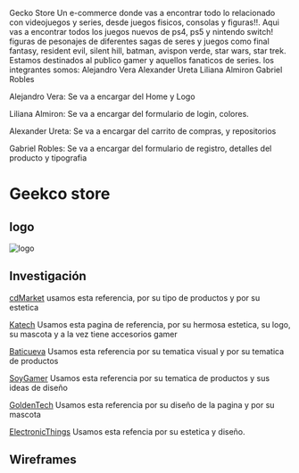 Gecko Store
Un e-commerce donde vas a encontrar todo lo relacionado con videojuegos y series,
desde juegos fisicos, consolas y figuras!!.
Aqui vas a encontrar todos los juegos nuevos de ps4, ps5 y nintendo switch!
figuras de pesonajes de diferentes sagas de seres y juegos como final fantasy, resident evil, silent hill, batman, avispon verde, star wars, star trek.
Estamos destinados al publico gamer y aquellos fanaticos de series.
los integrantes somos:
Alejandro Vera
Alexander Ureta
Liliana Almiron
Gabriel Robles

Alejandro Vera:
Se va a encargar del Home y Logo

Liliana Almiron:
Se va a encargar del formulario de login, colores.

Alexander Ureta:
Se va a encargar del carrito de compras, y repositorios

Gabriel Robles:
Se va a encargar del formulario de registro, detalles del producto y tipografia

# Geekco store

## logo

![logo](./example/desing/logo/logogecko-removebg-preview.png)

## Investigación
[cdMarket](https://www.cdmarket.com.ar/tienda/juegos-y-juguetes/figuras-y-estatuillas-y-estatuillas-3594) usamos esta referencia, por su tipo de productos y por su estetica

[Katech](https://katech.com.ar/) Usamos esta pagina de referencia, por su hermosa estetica, su logo, su mascota y a la vez tiene accesorios gamer

[Baticueva](https://labaticuevatienda.com/) Usamos esta referencia por su tematica visual y por su tematica de productos

[SoyGamer](https://soygamerargentina.com/) Usamos esta referencia por su tematica de productos y sus ideas de diseño

[GoldenTech](https://goldentechstore.com.ar/) Usamos esta referencia por su diseño de la pagina y por su mascota

[ElectronicThings](https://electronicthings.com.ar/) Usamos esta refencia por su estetica y diseño.

## Wireframes

